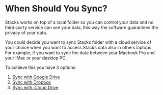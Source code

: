 # When Should You Sync?

Stacks works on top of a local folder so you can control your data and no third-party service can see your data, this way the software guarantees the privacy of your data. 

You could decide you want to sync Stacks folder with a cloud service of your choice when you want to access Stacks data also in others laptops. For example, if you want to sync the data between your Macbook Pro and your iMac or your desktop PC. 

To achieve this you have 3 options:
1. [Sync with Google Drive](./sync-with-google-drive.md)
2. [Sync with Dropbox](./sync-with-dropbox.md)
3. [Sync with iCloud Drive](./sync-with-icloud-drive.md)
